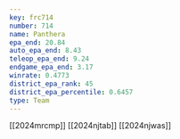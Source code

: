 ```yaml
---
key: frc714
number: 714
name: Panthera
epa_end: 20.84
auto_epa_end: 8.43
teleop_epa_end: 9.24
endgame_epa_end: 3.17
winrate: 0.4773
district_epa_rank: 45
district_epa_percentile: 0.6457
type: Team
---
```

[[2024mrcmp]]
[[2024njtab]]
[[2024njwas]]
